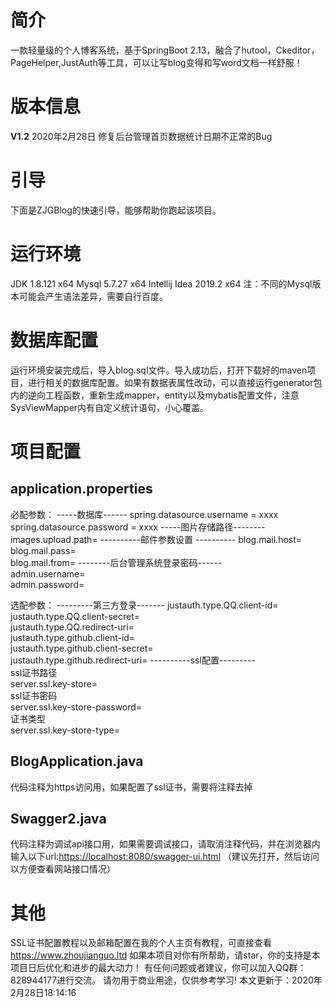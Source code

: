 # 简介
一款轻量级的个人博客系统，基于SpringBoot 2.13，融合了hutool，Ckeditor，PageHelper,JustAuth等工具，可以让写blog变得和写word文档一样舒服！
# 版本信息
**V1.2**  2020年2月28日 修复后台管理首页数据统计日期不正常的Bug
# 引导

下面是ZJGBlog的快速引导，能够帮助你跑起该项目。

# 运行环境
JDK 1.8.121 x64 
Mysql 5.7.27 x64
Intellij Idea 2019.2 x64
注：不同的Mysql版本可能会产生语法差异，需要自行百度。

# 数据库配置

运行环境安装完成后，导入blog.sql文件。导入成功后，打开下载好的maven项目，进行相关的数据库配置。如果有数据表属性改动，可以直接运行generator包内的逆向工程函数，重新生成mapper，entity以及mybatis配置文件，注意SysViewMapper内有自定义统计语句，小心覆盖。
# 项目配置
## application.properties
必配参数：
-----数据库------
spring.datasource.username = xxxx  
spring.datasource.password = xxxx
-----图片存储路径--------
images.upload.path=
----------邮件参数设置  ----------
blog.mail.host=  
blog.mail.pass=  
blog.mail.from=
--------后台管理系统登录密码------  
admin.username=  
admin.password=

选配参数：
---------第三方登录-------
justauth.type.QQ.client-id=  
justauth.type.QQ.client-secret=  
justauth.type.QQ.redirect-uri=  
justauth.type.github.client-id=  
justauth.type.github.client-secret=  
justauth.type.github.redirect-uri=
----------ssl配置---------  
ssl证书路径  
server.ssl.key-store=  
ssl证书密码  
server.ssl.key-store-password=  
证书类型  
server.ssl.key-store-type=
## BlogApplication.java
代码注释为https访问用，如果配置了ssl证书，需要将注释去掉
## Swagger2.java
代码注释为调试api接口用，如果需要调试接口，请取消注释代码，并在浏览器内输入以下url:[https://localhost:8080/swagger-ui.html](https://localhost/swagger-ui.html)
（建议先打开，然后访问以方便查看网站接口情况）
# 其他
SSL证书配置教程以及邮箱配置在我的个人主页有教程，可直接查看 https://www.zhoujianguo.ltd
如果本项目对你有所帮助，请star，你的支持是本项目日后优化和进步的最大动力！
有任何问题或者建议，你可以加入QQ群：828944177进行交流。
请勿用于商业用途，仅供参考学习!
本文更新于：2020年2月28日18:14:16
